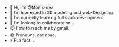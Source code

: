 - 👋 Hi, I’m @Monis-dev
- 👀 I’m interested in 3D modeling and web-Designing.
- 🌱 I’m currently learning full stack development.
- 💞️ I’m looking to collaborate on ..
- 📫 How to reach me by gmail.
- 😄 Pronouns: got none.
- ⚡ Fun fact: ..

<!---
Monis-dev/Monis-dev is a ✨ special ✨ repository because its `README.md` (this file) appears on your GitHub profile.
You can click the Preview link to take a look at your changes.
--->
